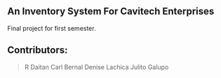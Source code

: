 ## An Inventory System For Cavitech Enterprises

Final project for first semester.

## Contributors:
> R Daitan
>Carl Bernal
> Denise Lachica
>Julito Galupo

